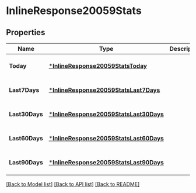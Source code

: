 # InlineResponse20059Stats

## Properties
Name | Type | Description | Notes
------------ | ------------- | ------------- | -------------
**Today** | [***InlineResponse20059StatsToday**](inline_response_200_59_stats_today.md) |  | [optional] [default to null]
**Last7Days** | [***InlineResponse20059StatsLast7Days**](inline_response_200_59_stats_last_7_days.md) |  | [optional] [default to null]
**Last30Days** | [***InlineResponse20059StatsLast30Days**](inline_response_200_59_stats_last_30_days.md) |  | [optional] [default to null]
**Last60Days** | [***InlineResponse20059StatsLast60Days**](inline_response_200_59_stats_last_60_days.md) |  | [optional] [default to null]
**Last90Days** | [***InlineResponse20059StatsLast90Days**](inline_response_200_59_stats_last_90_days.md) |  | [optional] [default to null]

[[Back to Model list]](../README.md#documentation-for-models) [[Back to API list]](../README.md#documentation-for-api-endpoints) [[Back to README]](../README.md)

